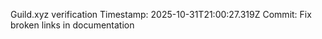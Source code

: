 Guild.xyz verification
Timestamp: 2025-10-31T21:00:27.319Z
Commit: Fix broken links in documentation